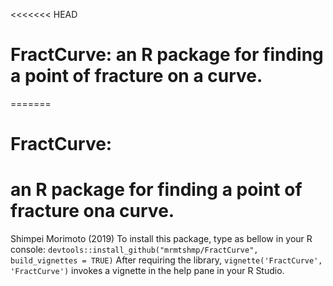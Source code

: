 <<<<<<< HEAD
# FractCurve: an R package for finding a point of fracture on a curve.
=======
# FractCurve: 
# an R package for finding a point of fracture ona curve. 
Shimpei Morimoto (2019)
To install this package, type as bellow in your R console:
`devtools::install_github("mrmtshmp/FractCurve", build_vignettes = TRUE)`
 After requiring the library, 
`vignette('FractCurve', 'FractCurve')`
 invokes a vignette in the help pane in your R Studio. 
>>>>>>>
